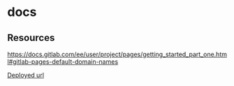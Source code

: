 # docs

## Resources  
https://docs.gitlab.com/ee/user/project/pages/getting_started_part_one.html#gitlab-pages-default-domain-names  

[Deployed url](https://docs-dada-forest-b320ab656f489451cdf8c17425eb19b539f91e55335560.gitlab.io/) 
